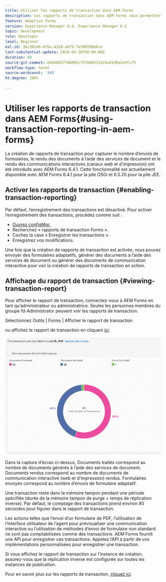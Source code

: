 ```yaml
---
title: Utiliser les rapports de transaction dans AEM Forms
description: Les rapports de transaction dans AEM Forms vous permettent de tenir le compte de toutes les transactions effectuées depuis une date spécifiée sur votre déploiement AEM Forms.
feature: Adaptive Forms
version: Experience Manager 6.4, Experience Manager 6.5
topic: Development
role: Developer
level: Beginner
exl-id: 36c38cb6-6f6a-4328-abf5-7a30059b66ce
last-substantial-update: 2019-03-20T00:00:00Z
duration: 68
source-git-commit: 03b68057748892c757e0b5315d3a41d0a2e4fc79
workflow-type: tm+mt
source-wordcount: '343'
ht-degree: 100%

---
```


# Utiliser les rapports de transaction dans AEM Forms{#using-transaction-reporting-in-aem-forms}

La création de rapports de transaction pour capturer le nombre d’envois de formulaires, le rendu des documents à l’aide des services de document et le rendu des communications interactives (canaux web et d’impression) ont été introduits avec AEM Forms 6.4.1. Cette fonctionnalité est actuellement disponible avec AEM Forms 6.4.1 pour la pile OSGi et 6.5.20 pour la pile JEE.

## Activer les rapports de transaction {#enabling-transaction-reporting}

Par défaut, l’enregistrement des transactions est désactivé. Pour activer l’enregistrement des transactions, procédez comme suit :

* [Ouvrez configMgr.](http://localhost:4502/system/console/configMgr)
* Recherchez « rapports de transaction Forms ».
* Cochez la case « Enregistrer les transactions ».
* Enregistrez vos modifications.

Une fois que la création de rapports de transaction est activée, vous pouvez envoyer des formulaires adaptatifs, générer des documents à l’aide des services de document ou générer des documents de communication interactive pour voir la création de rapports de transaction en action.

## Affichage du rapport de transaction {#viewing-transaction-report}

Pour afficher le rapport de transaction, connectez-vous à AEM Forms en tant qu’administrateur ou administratrice. Seules les personnes membres du groupe fd-Administrator peuvent voir les rapports de transaction.

Sélectionnez Outils | Forms | Afficher le rapport de transaction

ou affichez le rapport de transaction en cliquant [ici](http://localhost:4502/mnt/overlay/fd/transaction/gui/content/report.html).

![TransctionReporting](assets/transactionreporting.gif)

Dans la capture d’écran ci-dessus, Documents traités correspond au nombre de documents générés à l’aide des services de document. Documents rendus correspond au nombre de documents de communication interactive (web et d’impression) rendus. Formulaires envoyés correspond au nombre d’envois de formulaire adaptatif.

Une transaction reste dans la mémoire tampon pendant une période spécifiée (durée de la mémoire tampon de purge + temps de réplication inverse). Par défaut, le comptage des transactions prend environ 90 secondes pour figurer dans le rapport de transaction.

Les actions telles que l’envoi d’un formulaire de PDF, l’utilisation de l’interface utilisateur de l’agent pour prévisualiser une communication interactive ou l’utilisation de méthodes d’envoi de formulaire non standard ne sont pas comptabilisées comme des transactions. AEM Forms fournit une API pour enregistrer ces transactions. Appelez l’API à partir de vos implémentations personnalisées pour enregistrer une transaction.

Si vous affichez le rapport de transaction sur l’instance de création, assurez-vous que la réplication inverse est configurée sur toutes les instances de publication.

Pour en savoir plus sur les rapports de transaction, [cliquez ici](https://helpx.adobe.com/fr/experience-manager/6-4/forms/using/transaction-reports-overview.html).
